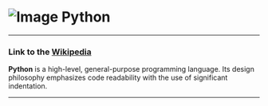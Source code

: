 # ![Image](https://www.tiobe.com/wp-content/themes/tiobe/tiobe-index/images/Python.png) Python
___
### Link to the [Wikipedia](https://en.wikipedia.org/wiki/Python_(programming_language))
**Python** is a high-level, general-purpose programming language. Its design philosophy emphasizes 
code readability with the use of significant indentation.

___